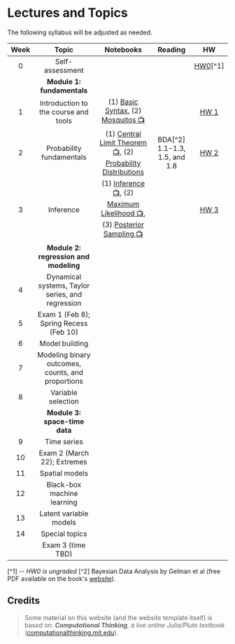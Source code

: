 # Lectures and Topics

The following syllabus will be adjusted as needed.

| Week | Topic | Notebooks | Reading | HW |
|:----:|:-----:|:---------:|:----------:|:---:|
| 0 | Self-assessment | | | [HW0](/00_hw0/)[^1] |
| | **Module 1: fundamentals** | 
| 1 | Introduction to the course and tools | (1) [Basic Syntax](/01_basic_syntax/), (2) [Mosquitos 📺](/01_mosquitos/) | | [HW 1](/01_hw1/) |
| 2 | Probability fundamentals | (1) [Central Limit Theorem 📺](/02_clt/), (2) [Probability Distributions](/02_probability/) | BDA[^2] 1.1-1.3, 1.5, and 1.8 | [HW 2](/02_hw2/) |
| 3 | Inference | (1) [Inference 📺](/03_inference/), (2) [Maximum Likelihood 📺](/03_mle/), (3) [Posterior Sampling 📺](/03_mcmc/) | | [HW 3](/03_hw3/) |
| | **Module 2: regression and modeling**| | |
| 4 | Dynamical systems, Taylor series, and regression | | | |
| 5 | Exam 1 (Feb 8); Spring Recess (Feb 10) | | | |
| 6 | Model building | | | |
| 7 | Modeling binary outcomes, counts, and proportions | | | |
| 8 | Variable selection | | | |
| | **Module 3: space-time data**| | |
| 9 | Time series | | | |
| 10 | Exam 2 (March 22); Extremes | | | |
| 11 | Spatial models | | | |
| 12 | Black-box machine learning | | | |
| 13 | Latent variable models | | | |
| 14 | Special topics | | | |
|  | Exam 3 (time TBD) | | | |

[^1] -- _HW0 is ungraded_
[^2] Bayesian Data Analysis by Gelman et al (free PDF available on the book's [website](http://www.stat.columbia.edu/~gelman/book/)).

## Credits

> Some material on this website (and the website template itself) is based on: _**Computational Thinking**, a live online Julia/Pluto textbook_
> ([computationalthinking.mit.edu](https://computationalthinking.mit.edu)).
